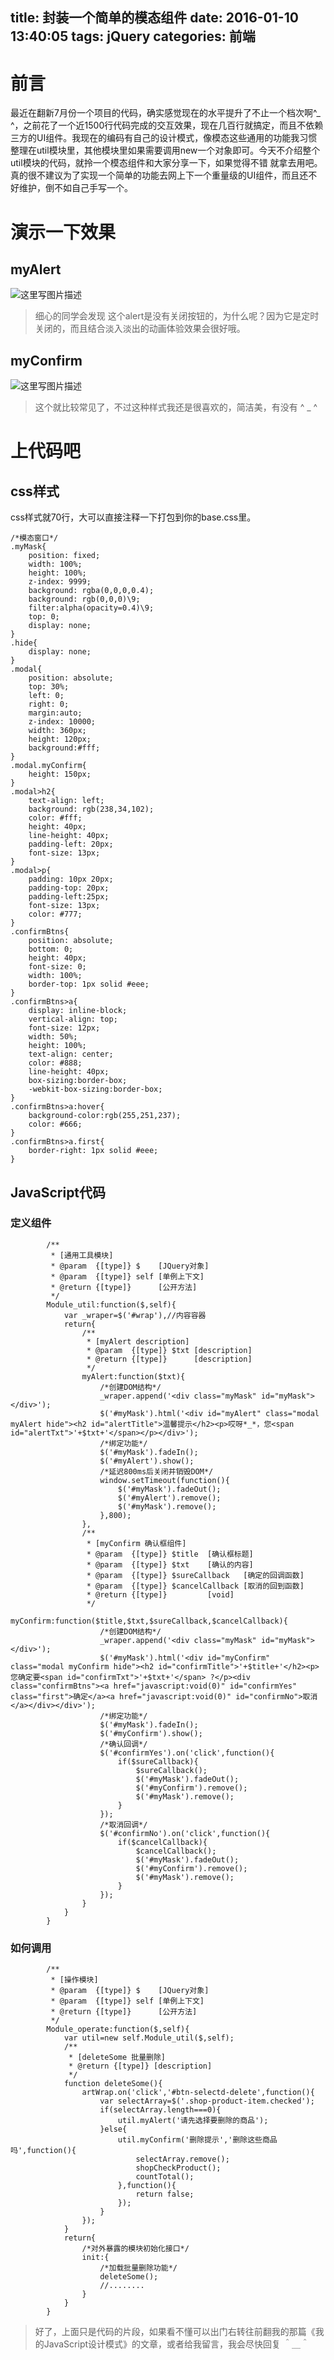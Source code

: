 title: 封装一个简单的模态组件
date: 2016-01-10 13:40:05
tags: jQuery 
categories: 前端 
---


# 前言
最近在翻新7月份一个项目的代码，确实感觉现在的水平提升了不止一个档次啊^_ ^，之前花了一个近1500行代码完成的交互效果，现在几百行就搞定，而且不依赖三方的UI组件。我现在的编码有自己的设计模式，像模态这些通用的功能我习惯整理在util模块里，其他模块里如果需要调用new一个对象即可。今天不介绍整个util模块的代码，就拎一个模态组件和大家分享一下，如果觉得不错 就拿去用吧。真的很不建议为了实现一个简单的功能去网上下一个重量级的UI组件，而且还不好维护，倒不如自己手写一个。

<!--more-->

# 演示一下效果
## **myAlert**
![这里写图片描述](http://img.blog.csdn.net/20151212164935060)

> 细心的同学会发现 这个alert是没有关闭按钮的，为什么呢？因为它是定时关闭的，而且结合淡入淡出的动画体验效果会很好哦。

## **myConfirm**
![这里写图片描述](http://img.blog.csdn.net/20151212165204441)
> 这个就比较常见了，不过这种样式我还是很喜欢的，简洁美，有没有 ^ _ ^

# 上代码吧
## **css样式**
css样式就70行，大可以直接注释一下打包到你的base.css里。

```
/*模态窗口*/
.myMask{
	position: fixed;
	width: 100%;
	height: 100%;
	z-index: 9999;
	background: rgba(0,0,0,0.4);
	background: rgb(0,0,0)\9;
	filter:alpha(opacity=0.4)\9;
	top: 0;
	display: none;
}
.hide{
	display: none;
}
.modal{
	position: absolute;
	top: 30%;
	left: 0;
	right: 0;
	margin:auto;
	z-index: 10000;
	width: 360px;
	height: 120px;
	background:#fff;
}
.modal.myConfirm{
	height: 150px;
}
.modal>h2{
	text-align: left;
	background: rgb(238,34,102);
	color: #fff;
	height: 40px;
	line-height: 40px;
	padding-left: 20px;
	font-size: 13px;
}
.modal>p{
	padding: 10px 20px;
	padding-top: 20px;
	padding-left:25px; 
	font-size: 13px;
	color: #777;
}
.confirmBtns{
	position: absolute;
	bottom: 0;
	height: 40px;
	font-size: 0;
	width: 100%;
	border-top: 1px solid #eee;
}
.confirmBtns>a{
	display: inline-block;
	vertical-align: top;
	font-size: 12px;
	width: 50%;
	height: 100%;
	text-align: center;
	color: #888;
	line-height: 40px;
	box-sizing:border-box;
	-webkit-box-sizing:border-box;
}
.confirmBtns>a:hover{
	background-color:rgb(255,251,237);
	color: #666;
}
.confirmBtns>a.first{
	border-right: 1px solid #eee;
}
```
## **JavaScript代码**
### **定义组件**

```
		/**
		 * [通用工具模块]
		 * @param  {[type]} $    [JQuery对象]
		 * @param  {[type]} self [单例上下文]
		 * @return {[type]}      [公开方法]
		 */
		Module_util:function($,self){
			var _wraper=$('#wrap'),//内容容器
			return{
				/**
				 * [myAlert description]
				 * @param  {[type]} $txt [description]
				 * @return {[type]}      [description]
				 */
				myAlert:function($txt){
					/*创建DOM结构*/
					_wraper.append('<div class="myMask" id="myMask"></div>');
					$('#myMask').html('<div id="myAlert" class="modal myAlert hide"><h2 id="alertTitle">温馨提示</h2><p>哎呀*_*，您<span id="alertTxt">'+$txt+'</span></p></div>');
					/*绑定功能*/
					$('#myMask').fadeIn();
					$('#myAlert').show();
					/*延迟800ms后关闭并销毁DOM*/
					window.setTimeout(function(){
						$('#myMask').fadeOut();
						$('#myAlert').remove();
						$('#myMask').remove();
					},800);
				},
				/**
				 * [myConfirm 确认框组件]
				 * @param  {[type]} $title  [确认框标题]
				 * @param  {[type]} $txt    [确认的内容]
				 * @param  {[type]} $sureCallback   [确定的回调函数]
				 * @param  {[type]} $cancelCallback [取消的回到函数]
				 * @return {[type]}         [void]
				 */
				myConfirm:function($title,$txt,$sureCallback,$cancelCallback){
					/*创建DOM结构*/
					_wraper.append('<div class="myMask" id="myMask"></div>');
					$('#myMask').html('<div id="myConfirm" class="modal myConfirm hide"><h2 id="confirmTitle">'+$title+'</h2><p>您确定要<span id="confirmTxt">'+$txt+'</span> ?</p><div class="confirmBtns"><a href="javascript:void(0)" id="confirmYes" class="first">确定</a><a href="javascript:void(0)" id="confirmNo">取消</a></div></div>');
					/*绑定功能*/
					$('#myMask').fadeIn();
					$('#myConfirm').show();
					/*确认回调*/
					$('#confirmYes').on('click',function(){
						if($sureCallback){
							$sureCallback();
							$('#myMask').fadeOut();
							$('#myConfirm').remove();
							$('#myMask').remove();
						}
					});
					/*取消回调*/
					$('#confirmNo').on('click',function(){
						if($cancelCallback){
							$cancelCallback();
							$('#myMask').fadeOut();
							$('#myConfirm').remove();
							$('#myMask').remove();
						}
					});
				}
			}
		}
```
### **如何调用**

```
		/**
		 * [操作模块]
		 * @param  {[type]} $    [JQuery对象]
		 * @param  {[type]} self [单例上下文]
		 * @return {[type]}      [公开方法]
		 */
		Module_operate:function($,self){
			var util=new self.Module_util($,self);
			/**
			 * [deleteSome 批量删除]
			 * @return {[type]} [description]
			 */
			function deleteSome(){
				artWrap.on('click','#btn-selectd-delete',function(){
					var selectArray=$('.shop-product-item.checked');
					if(selectArray.length===0){
						util.myAlert('请先选择要删除的商品');
					}else{
						util.myConfirm('删除提示','删除这些商品吗',function(){
							selectArray.remove();
							shopCheckProduct();
							countTotal();
						},function(){
							return false;
						});
					}
				});
			}
			return{
				/*对外暴露的模块初始化接口*/
				init:{
					/*加载批量删除功能*/
					deleteSome();
					//........
				}
			}
		}
```

> 好了，上面只是代码的片段，如果看不懂可以出门右转往前翻我的那篇《我的JavaScript设计模式》的文章，或者给我留言，我会尽快回复 ＾＿＾


